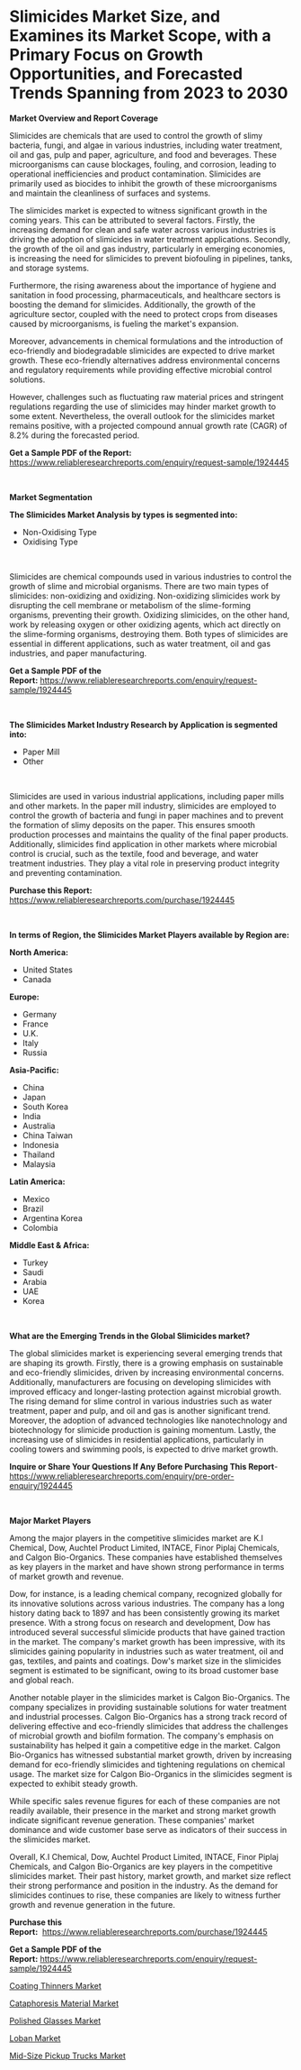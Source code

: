 <p><h1>Slimicides Market Size, and Examines its Market Scope, with a Primary Focus on Growth Opportunities, and Forecasted Trends Spanning from 2023 to 2030</h1></p><p><strong>Market Overview and Report Coverage</strong></p>
<p><p>Slimicides are chemicals that are used to control the growth of slimy bacteria, fungi, and algae in various industries, including water treatment, oil and gas, pulp and paper, agriculture, and food and beverages. These microorganisms can cause blockages, fouling, and corrosion, leading to operational inefficiencies and product contamination. Slimicides are primarily used as biocides to inhibit the growth of these microorganisms and maintain the cleanliness of surfaces and systems.</p><p>The slimicides market is expected to witness significant growth in the coming years. This can be attributed to several factors. Firstly, the increasing demand for clean and safe water across various industries is driving the adoption of slimicides in water treatment applications. Secondly, the growth of the oil and gas industry, particularly in emerging economies, is increasing the need for slimicides to prevent biofouling in pipelines, tanks, and storage systems.</p><p>Furthermore, the rising awareness about the importance of hygiene and sanitation in food processing, pharmaceuticals, and healthcare sectors is boosting the demand for slimicides. Additionally, the growth of the agriculture sector, coupled with the need to protect crops from diseases caused by microorganisms, is fueling the market's expansion.</p><p>Moreover, advancements in chemical formulations and the introduction of eco-friendly and biodegradable slimicides are expected to drive market growth. These eco-friendly alternatives address environmental concerns and regulatory requirements while providing effective microbial control solutions.</p><p>However, challenges such as fluctuating raw material prices and stringent regulations regarding the use of slimicides may hinder market growth to some extent. Nevertheless, the overall outlook for the slimicides market remains positive, with a projected compound annual growth rate (CAGR) of 8.2% during the forecasted period.</p></p>
<p><strong>Get a Sample PDF of the Report:</strong> <a href="https://www.reliableresearchreports.com/enquiry/request-sample/1924445">https://www.reliableresearchreports.com/enquiry/request-sample/1924445</a></p>
<p>&nbsp;</p>
<p><strong>Market Segmentation</strong></p>
<p><strong>The Slimicides Market Analysis by types is segmented into:</strong></p>
<p><ul><li>Non-Oxidising Type</li><li>Oxidising Type</li></ul></p>
<p>&nbsp;</p>
<p><p>Slimicides are chemical compounds used in various industries to control the growth of slime and microbial organisms. There are two main types of slimicides: non-oxidizing and oxidizing. Non-oxidizing slimicides work by disrupting the cell membrane or metabolism of the slime-forming organisms, preventing their growth. Oxidizing slimicides, on the other hand, work by releasing oxygen or other oxidizing agents, which act directly on the slime-forming organisms, destroying them. Both types of slimicides are essential in different applications, such as water treatment, oil and gas industries, and paper manufacturing.</p></p>
<p><strong>Get a Sample PDF of the Report:</strong>&nbsp;<a href="https://www.reliableresearchreports.com/enquiry/request-sample/1924445">https://www.reliableresearchreports.com/enquiry/request-sample/1924445</a></p>
<p>&nbsp;</p>
<p><strong>The Slimicides Market Industry Research by Application is segmented into:</strong></p>
<p><ul><li>Paper Mill</li><li>Other</li></ul></p>
<p>&nbsp;</p>
<p><p>Slimicides are used in various industrial applications, including paper mills and other markets. In the paper mill industry, slimicides are employed to control the growth of bacteria and fungi in paper machines and to prevent the formation of slimy deposits on the paper. This ensures smooth production processes and maintains the quality of the final paper products. Additionally, slimicides find application in other markets where microbial control is crucial, such as the textile, food and beverage, and water treatment industries. They play a vital role in preserving product integrity and preventing contamination.</p></p>
<p><strong>Purchase this Report:</strong>&nbsp; <a href="https://www.reliableresearchreports.com/purchase/1924445">https://www.reliableresearchreports.com/purchase/1924445</a></p>
<p>&nbsp;</p>
<p><strong>In terms of Region, the Slimicides Market Players available by Region are:</strong></p>
<p>
    <p> <strong> North America: </strong>
        <ul>
            <li>United States</li>
            <li>Canada</li>
        </ul>
        </p> 
    <p> <strong> Europe: </strong>
        <ul>
            <li>Germany</li>
            <li>France</li>
            <li>U.K.</li>
            <li>Italy</li>
            <li>Russia</li>
        </ul>
        </p> 
    <p> <strong> Asia-Pacific: </strong>
        <ul>
            <li>China</li>
            <li>Japan</li>
            <li>South Korea</li>
            <li>India</li>
            <li>Australia</li>
            <li>China Taiwan</li>
            <li>Indonesia</li>
            <li>Thailand</li>
            <li>Malaysia</li>
        </ul>
        </p> 
    <p> <strong> Latin America: </strong>
        <ul>
            <li>Mexico</li>
            <li>Brazil</li>
            <li>Argentina Korea</li>
            <li>Colombia</li>
        </ul>
        </p> 
    <p> <strong> Middle East & Africa: </strong>
        <ul>
            <li>Turkey</li>
            <li>Saudi</li>
            <li>Arabia</li>
            <li>UAE</li>
            <li>Korea</li>
        </ul>
    </p>
    </p>
<p>&nbsp;</p>
<p><strong>What are the Emerging Trends in the Global Slimicides market?</strong></p>
<p><p>The global slimicides market is experiencing several emerging trends that are shaping its growth. Firstly, there is a growing emphasis on sustainable and eco-friendly slimicides, driven by increasing environmental concerns. Additionally, manufacturers are focusing on developing slimicides with improved efficacy and longer-lasting protection against microbial growth. The rising demand for slime control in various industries such as water treatment, paper and pulp, and oil and gas is another significant trend. Moreover, the adoption of advanced technologies like nanotechnology and biotechnology for slimicide production is gaining momentum. Lastly, the increasing use of slimicides in residential applications, particularly in cooling towers and swimming pools, is expected to drive market growth.</p></p>
<p><strong>Inquire or Share Your Questions If Any Before Purchasing This Report</strong>- <a href="https://www.reliableresearchreports.com/enquiry/pre-order-enquiry/1924445">https://www.reliableresearchreports.com/enquiry/pre-order-enquiry/1924445</a></p>
<p>&nbsp;</p>
<p><strong>Major Market Players</strong></p>
<p><p>Among the major players in the competitive slimicides market are K.I Chemical, Dow, Auchtel Product Limited, INTACE, Finor Piplaj Chemicals, and Calgon Bio-Organics. These companies have established themselves as key players in the market and have shown strong performance in terms of market growth and revenue.</p><p>Dow, for instance, is a leading chemical company, recognized globally for its innovative solutions across various industries. The company has a long history dating back to 1897 and has been consistently growing its market presence. With a strong focus on research and development, Dow has introduced several successful slimicide products that have gained traction in the market. The company's market growth has been impressive, with its slimicides gaining popularity in industries such as water treatment, oil and gas, textiles, and paints and coatings. Dow's market size in the slimicides segment is estimated to be significant, owing to its broad customer base and global reach.</p><p>Another notable player in the slimicides market is Calgon Bio-Organics. The company specializes in providing sustainable solutions for water treatment and industrial processes. Calgon Bio-Organics has a strong track record of delivering effective and eco-friendly slimicides that address the challenges of microbial growth and biofilm formation. The company's emphasis on sustainability has helped it gain a competitive edge in the market. Calgon Bio-Organics has witnessed substantial market growth, driven by increasing demand for eco-friendly slimicides and tightening regulations on chemical usage. The market size for Calgon Bio-Organics in the slimicides segment is expected to exhibit steady growth.</p><p>While specific sales revenue figures for each of these companies are not readily available, their presence in the market and strong market growth indicate significant revenue generation. These companies' market dominance and wide customer base serve as indicators of their success in the slimicides market.</p><p>Overall, K.I Chemical, Dow, Auchtel Product Limited, INTACE, Finor Piplaj Chemicals, and Calgon Bio-Organics are key players in the competitive slimicides market. Their past history, market growth, and market size reflect their strong performance and position in the industry. As the demand for slimicides continues to rise, these companies are likely to witness further growth and revenue generation in the future.</p></p>
<p><strong>Purchase this Report:</strong>&nbsp;&nbsp;<a href="https://www.reliableresearchreports.com/purchase/1924445">https://www.reliableresearchreports.com/purchase/1924445</a></p>
<p></p>
<p><strong>Get a Sample PDF of the Report:</strong>&nbsp;<a href="https://www.reliableresearchreports.com/enquiry/request-sample/1924445">https://www.reliableresearchreports.com/enquiry/request-sample/1924445</a></p>
<p><p><a href="https://medium.com/@nelsonhauck/coating-thinners-market-insights-into-market-cagr-market-trends-and-growth-strategies-52bee6864fea">Coating Thinners Market</a></p><p><a href="https://medium.com/@erickasauer/analyzing-cataphoresis-material-market-global-industry-perspective-and-forecast-2023-to-2030-388b1d470256">Cataphoresis Material Market</a></p><p><a href="https://medium.com/@vergiekunze/polished-glasses-market-furnishes-information-on-market-share-market-trends-and-market-growth-9d6d5cb7ce9b">Polished Glasses Market</a></p><p><a href="https://medium.com/@lacyquitzon/loban-market-outlook-industry-overview-and-forecast-2023-to-2030-0ebfd3df34c1">Loban Market</a></p><p><a href="https://medium.com/@santo151299/mid-size-pickup-trucks-market-report-reveals-the-latest-trends-and-growth-opportunities-of-this-41000caa86ef">Mid-Size Pickup Trucks Market</a></p></p>